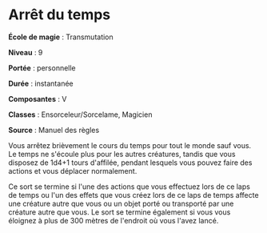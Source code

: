 # Arrêt du temps

**École de magie** : Transmutation

**Niveau** : 9

**Portée** : personnelle

**Durée** : instantanée

**Composantes** : V

**Classes** : Ensorceleur/Sorcelame, Magicien

**Source** : Manuel des règles

Vous arrêtez brièvement le cours du temps pour tout le monde sauf vous. Le temps ne s'écoule plus pour les autres créatures, tandis que vous disposez de 1d4+1  tours d'affilée, pendant lesquels vous pouvez faire des actions et vous déplacer normalement.

Ce sort se termine si l'une des actions que vous effectuez lors de ce laps de temps ou l'un des effets que vous créez lors de ce laps de temps affecte une créature autre que vous ou un objet porté ou transporté par une créature autre que vous. Le sort se termine également si vous vous éloignez à plus de 300 mètres de l'endroit où vous l'avez lancé.
